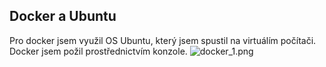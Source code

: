 ## Docker a Ubuntu
Pro docker jsem využil OS Ubuntu, který jsem spustil na virtuálím počítači. Docker jsem požil prostřednictvím konzole.
![docker_1.png]()
